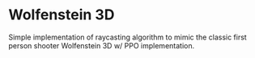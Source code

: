 # Wolfenstein 3D

Simple implementation of raycasting algorithm to mimic the classic first person shooter Wolfenstein 3D w/ PPO implementation.
